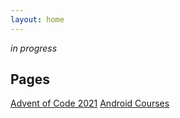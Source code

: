 ```yaml
---
layout: home
---
```


_in progress_

## Pages

[Advent of Code 2021](/aoc/aoc21.html)
[Android Courses](/courses/android.html)